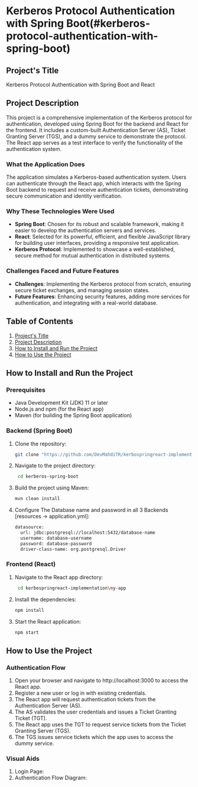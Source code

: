 # Kerberos Protocol Authentication with Spring Boot(#kerberos-protocol-authentication-with-spring-boot)

## Project's Title
Kerberos Protocol Authentication with Spring Boot and React

## Project Description
This project is a comprehensive implementation of the Kerberos protocol for authentication, developed using Spring Boot for the backend and React for the frontend. It includes a custom-built Authentication Server (AS), Ticket Granting Server (TGS), and a dummy service to demonstrate the protocol. The React app serves as a test interface to verify the functionality of the authentication system.

### What the Application Does
The application simulates a Kerberos-based authentication system. Users can authenticate through the React app, which interacts with the Spring Boot backend to request and receive authentication tickets, demonstrating secure communication and identity verification.

### Why These Technologies Were Used
- **Spring Boot**: Chosen for its robust and scalable framework, making it easier to develop the authentication servers and services.
- **React**: Selected for its powerful, efficient, and flexible JavaScript library for building user interfaces, providing a responsive test application.
- **Kerberos Protocol**: Implemented to showcase a well-established, secure method for mutual authentication in distributed systems.

### Challenges Faced and Future Features
- **Challenges**: Implementing the Kerberos protocol from scratch, ensuring secure ticket exchanges, and managing session states.
- **Future Features**: Enhancing security features, adding more services for authentication, and integrating with a real-world database.

## Table of Contents
1. [Project's Title](#kerberos-protocol-authentication-with-spring-boot)
2. [Project Description](#project-description)
3. [How to Install and Run the Project](#how-to-install-and-run-the-project)
4. [How to Use the Project](#how-to-use-the-project)

## How to Install and Run the Project

### Prerequisites
- Java Development Kit (JDK) 11 or later
- Node.js and npm (for the React app)
- Maven (for building the Spring Boot application)

### Backend (Spring Boot)
1. Clone the repository:
   ```bash
   git clone "https://github.com/DevMahdiTR/kerbospringreact-implementation.git"
2. Navigate to the project directory:
   ```bash
    cd kerberos-spring-boot
3. Build the project using Maven:
   ```bash
   mvn clean install
4. Configure The Database name and password in all 3 Backends [resources -> application.yml]:
   ```bash
   datasource:
     url: jdbc:postgresql://localhost:5432/database-name
     username: database-username
     password: database-password
     driver-class-name: org.postgresql.Driver
### Frontend (React)
1. Navigate to the React app directory:
   ```bash
    cd kerbospringreact-implementation\my-app
2. Install the dependencies:
   ```bash
   npm install
3. Start the React application:
   ```bash
   npm start
## How to Use the Project
### Authentication Flow
1. Open your browser and navigate to http://localhost:3000 to access the React app.
2. Register a new user or log in with existing credentials.
3. The React app will request authentication tickets from the Authentication Server (AS).
4. The AS validates the user credentials and issues a Ticket Granting Ticket (TGT).
5. The React app uses the TGT to request service tickets from the Ticket Granting Server (TGS).
6. The TGS issues service tickets which the app uses to access the dummy service.
   
### Visual Aids
1. Login Page:
2. Authentication Flow Diagram: 




   
